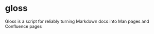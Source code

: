 gloss
=====

Gloss is a script for reliably turning Markdown docs into Man pages and Confluence pages
